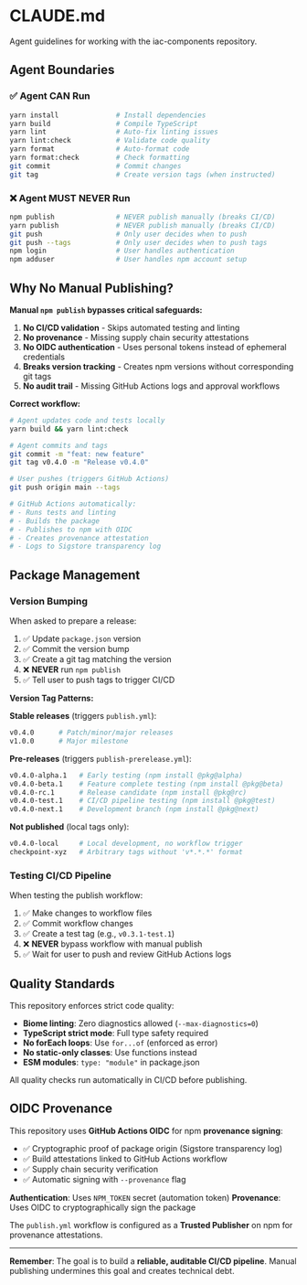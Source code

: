 # CLAUDE.md

Agent guidelines for working with the iac-components repository.

## Agent Boundaries

### ✅ Agent CAN Run

```bash
yarn install              # Install dependencies
yarn build                # Compile TypeScript
yarn lint                 # Auto-fix linting issues
yarn lint:check           # Validate code quality
yarn format               # Auto-format code
yarn format:check         # Check formatting
git commit                # Commit changes
git tag                   # Create version tags (when instructed)
```

### ❌ Agent MUST NEVER Run

```bash
npm publish               # NEVER publish manually (breaks CI/CD)
yarn publish              # NEVER publish manually (breaks CI/CD)
git push                  # Only user decides when to push
git push --tags           # Only user decides when to push tags
npm login                 # User handles authentication
npm adduser               # User handles npm account setup
```

## Why No Manual Publishing?

**Manual `npm publish` bypasses critical safeguards:**

1. **No CI/CD validation** - Skips automated testing and linting
2. **No provenance** - Missing supply chain security attestations
3. **No OIDC authentication** - Uses personal tokens instead of ephemeral credentials
4. **Breaks version tracking** - Creates npm versions without corresponding git tags
5. **No audit trail** - Missing GitHub Actions logs and approval workflows

**Correct workflow:**
```bash
# Agent updates code and tests locally
yarn build && yarn lint:check

# Agent commits and tags
git commit -m "feat: new feature"
git tag v0.4.0 -m "Release v0.4.0"

# User pushes (triggers GitHub Actions)
git push origin main --tags

# GitHub Actions automatically:
# - Runs tests and linting
# - Builds the package
# - Publishes to npm with OIDC
# - Creates provenance attestation
# - Logs to Sigstore transparency log
```

## Package Management

### Version Bumping

When asked to prepare a release:

1. ✅ Update `package.json` version
2. ✅ Commit the version bump
3. ✅ Create a git tag matching the version
4. ❌ **NEVER** run `npm publish`
5. ✅ Tell user to push tags to trigger CI/CD

**Version Tag Patterns:**

**Stable releases** (triggers `publish.yml`):
```bash
v0.4.0      # Patch/minor/major releases
v1.0.0      # Major milestone
```

**Pre-releases** (triggers `publish-prerelease.yml`):
```bash
v0.4.0-alpha.1   # Early testing (npm install @pkg@alpha)
v0.4.0-beta.1    # Feature complete testing (npm install @pkg@beta)
v0.4.0-rc.1      # Release candidate (npm install @pkg@rc)
v0.4.0-test.1    # CI/CD pipeline testing (npm install @pkg@test)
v0.4.0-next.1    # Development branch (npm install @pkg@next)
```

**Not published** (local tags only):
```bash
v0.4.0-local     # Local development, no workflow trigger
checkpoint-xyz   # Arbitrary tags without 'v*.*.*' format
```

### Testing CI/CD Pipeline

When testing the publish workflow:

1. ✅ Make changes to workflow files
2. ✅ Commit workflow changes
3. ✅ Create a test tag (e.g., `v0.3.1-test.1`)
4. ❌ **NEVER** bypass workflow with manual publish
5. ✅ Wait for user to push and review GitHub Actions logs

## Quality Standards

This repository enforces strict code quality:

- **Biome linting**: Zero diagnostics allowed (`--max-diagnostics=0`)
- **TypeScript strict mode**: Full type safety required
- **No forEach loops**: Use `for...of` (enforced as error)
- **No static-only classes**: Use functions instead
- **ESM modules**: `type: "module"` in package.json

All quality checks run automatically in CI/CD before publishing.

## OIDC Provenance

This repository uses **GitHub Actions OIDC** for npm **provenance signing**:

- ✅ Cryptographic proof of package origin (Sigstore transparency log)
- ✅ Build attestations linked to GitHub Actions workflow
- ✅ Supply chain security verification
- ✅ Automatic signing with `--provenance` flag

**Authentication**: Uses `NPM_TOKEN` secret (automation token)
**Provenance**: Uses OIDC to cryptographically sign the package

The `publish.yml` workflow is configured as a **Trusted Publisher** on npm for provenance attestations.

---

**Remember**: The goal is to build a **reliable, auditable CI/CD pipeline**. Manual publishing undermines this goal and creates technical debt.
